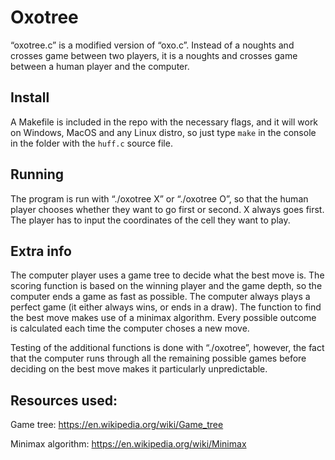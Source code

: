 # Oxotree

“oxotree.c” is a modified version of “oxo.c”. Instead of a noughts and crosses game between two players, it is a noughts and crosses game between a human player and the computer.

## Install

A Makefile is included in the repo with the necessary flags, and it will work on Windows, MacOS and any Linux distro, so just type `make` in the console in the folder with the `huff.c` source file.

## Running

The program is run with “./oxotree X” or “./oxotree O”,  so that the human player chooses whether they want to go first or second. X always goes first. The player has to input the coordinates of the cell they want to play.

## Extra info

The computer player uses a game tree to decide what the best move is.  The scoring function is based on the winning player and the game depth, so the computer ends a game as fast as possible. The computer always plays a perfect game (it either always wins, or ends in a draw). The function to find the best move makes use of a minimax algorithm. Every possible outcome is calculated each time the computer choses a new move.

Testing of the additional functions is done with “./oxotree”, however, the fact that the computer runs through all the remaining possible games before deciding on the best move makes it particularly unpredictable.

## Resources used:

Game tree: https://en.wikipedia.org/wiki/Game_tree

Minimax algorithm: https://en.wikipedia.org/wiki/Minimax
